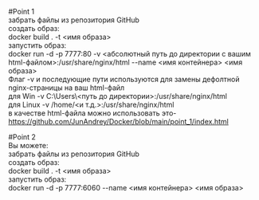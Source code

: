 #Point 1<br/>
забрать файлы из репозитория GitHub<br/>
создать образ:<br/>
docker build . -t <имя образа><br/>
запустить образ:<br/>
docker run -d -p 7777:80 -v <абсолютный путь до директории с вашим html-файлом>:/usr/share/nginx/html --name <имя контейнера> <имя образа><br/>
Флаг -v и последующие пути используются для замены дефолтной nginx-страницы на ваш html-файл<br/> 
для Win -v C:\\Users\\<путь до директории>:/usr/share/nginx/html<br/>
для Linux -v /home/<и т.д.>:/usr/share/nginx/html<br/>
в качестве html-файла можно использовать это-https://github.com/JunAndrey/Docker/blob/main/point_1/index.html<br/>

#Point 2<br/>
Вы можете:<br/>
забрать файлы из репозитория GitHub<br/>
создать образ:<br/>
docker build . -t <имя образа><br/>
запустить образ:<br/>
docker run -d -p 7777:6060 --name <имя контейнера> <имя образа><br/>
